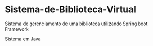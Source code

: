# Sistema-de-Biblioteca-Virtual
Sistema de gerenciamento de uma biblioteca utilizando Spring boot Framework


Sistema em Java 
